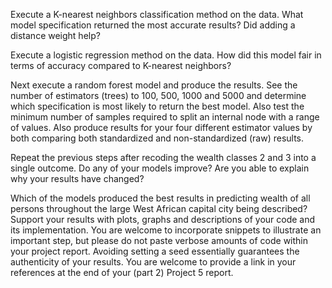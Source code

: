 Execute a K-nearest neighbors classification method on the data. What model specification returned the most accurate results? Did adding a distance weight help?

Execute a logistic regression method on the data. How did this model fair in terms of accuracy compared to K-nearest neighbors?

Next execute a random forest model and produce the results. See the number of estimators (trees) to 100, 500, 1000 and 5000 and determine which specification is most likely to return the best model. Also test the minimum number of samples required to split an internal node with a range of values. Also produce results for your four different estimator values by both comparing both standardized and non-standardized (raw) results.

Repeat the previous steps after recoding the wealth classes 2 and 3 into a single outcome. Do any of your models improve? Are you able to explain why your results have changed?

Which of the models produced the best results in predicting wealth of all persons throughout the large West African capital city being described? Support your results with plots, graphs and descriptions of your code and its implementation. You are welcome to incorporate snippets to illustrate an important step, but please do not paste verbose amounts of code within your project report. Avoiding setting a seed essentially guarantees the authenticity of your results. You are welcome to provide a link in your references at the end of your (part 2) Project 5 report.

